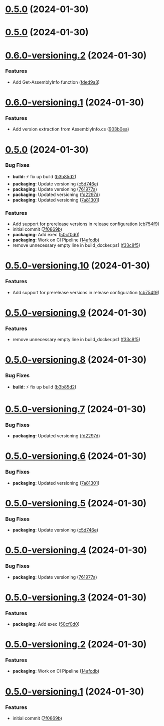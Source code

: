 # [0.5.0](https://github.com/SenexCrenshaw/StreamMaster/compare/v0.4.0...v0.5.0) (2024-01-30)

# [0.5.0](https://github.com/SenexCrenshaw/StreamMaster/compare/v0.4.0...v0.5.0) (2024-01-30)

# [0.6.0-versioning.2](https://github.com/SenexCrenshaw/StreamMaster/compare/v0.6.0-versioning.1...v0.6.0-versioning.2) (2024-01-30)


### Features

* Add Get-AssemblyInfo function ([fded9a3](https://github.com/SenexCrenshaw/StreamMaster/commit/fded9a3b5cecafc049e88abed620d0e3320b6b98))

# [0.6.0-versioning.1](https://github.com/SenexCrenshaw/StreamMaster/compare/v0.5.0...v0.6.0-versioning.1) (2024-01-30)


### Features

* Add version extraction from AssemblyInfo.cs ([903b0ea](https://github.com/SenexCrenshaw/StreamMaster/commit/903b0eac9f30b0a0e86902d6d402bef2abe9b90f))

# [0.5.0](https://github.com/SenexCrenshaw/StreamMaster/compare/v0.4.0...v0.5.0) (2024-01-30)


### Bug Fixes

* **build:** :zap: fix up build ([b3b85d2](https://github.com/SenexCrenshaw/StreamMaster/commit/b3b85d2efd2ea46c83d0ec2938f1c16d4ff58b05))
* **packaging:** Update versioning ([c5d746e](https://github.com/SenexCrenshaw/StreamMaster/commit/c5d746ee6a18df2d3ae099b81834673690ba4d77))
* **packaging:** Update versioning ([761977a](https://github.com/SenexCrenshaw/StreamMaster/commit/761977a101f24d92574476a70027a0dc6396aeac))
* **packaging:** Updated versioning ([fd2297d](https://github.com/SenexCrenshaw/StreamMaster/commit/fd2297d3b077e67608c72577f26c50ee01bff314))
* **packaging:** Updated versioning ([7a81301](https://github.com/SenexCrenshaw/StreamMaster/commit/7a81301d411c863350b6c282e787ba61c458af0a))


### Features

* Add support for prerelease versions in release configuration ([cb754f9](https://github.com/SenexCrenshaw/StreamMaster/commit/cb754f91db5234d7ac944405416c34e54c21e370))
* initial commit ([7f0869b](https://github.com/SenexCrenshaw/StreamMaster/commit/7f0869b3357cf181b53c25d9a5868ca252ed170f))
* **packaging:** Add exec ([50cf0d0](https://github.com/SenexCrenshaw/StreamMaster/commit/50cf0d0e78f8b886fc707f885f37dcc94d96ee19))
* **packaging:** Work on CI Pipeline ([14afcdb](https://github.com/SenexCrenshaw/StreamMaster/commit/14afcdb2b89cc86767ed3206644c30731414158f))
* remove unnecessary empty line in build_docker.ps1 ([f33c8f5](https://github.com/SenexCrenshaw/StreamMaster/commit/f33c8f5e1d1001200c47ffe7bfdb19314e597f80))

# [0.5.0-versioning.10](https://github.com/SenexCrenshaw/StreamMaster/compare/v0.5.0-versioning.9...v0.5.0-versioning.10) (2024-01-30)


### Features

* Add support for prerelease versions in release configuration ([cb754f9](https://github.com/SenexCrenshaw/StreamMaster/commit/cb754f91db5234d7ac944405416c34e54c21e370))

# [0.5.0-versioning.9](https://github.com/SenexCrenshaw/StreamMaster/compare/v0.5.0-versioning.8...v0.5.0-versioning.9) (2024-01-30)


### Features

* remove unnecessary empty line in build_docker.ps1 ([f33c8f5](https://github.com/SenexCrenshaw/StreamMaster/commit/f33c8f5e1d1001200c47ffe7bfdb19314e597f80))

# [0.5.0-versioning.8](https://github.com/SenexCrenshaw/StreamMaster/compare/v0.5.0-versioning.7...v0.5.0-versioning.8) (2024-01-30)


### Bug Fixes

* **build:** :zap: fix up build ([b3b85d2](https://github.com/SenexCrenshaw/StreamMaster/commit/b3b85d2efd2ea46c83d0ec2938f1c16d4ff58b05))

# [0.5.0-versioning.7](https://github.com/SenexCrenshaw/StreamMaster/compare/v0.5.0-versioning.6...v0.5.0-versioning.7) (2024-01-30)


### Bug Fixes

* **packaging:** Updated versioning ([fd2297d](https://github.com/SenexCrenshaw/StreamMaster/commit/fd2297d3b077e67608c72577f26c50ee01bff314))

# [0.5.0-versioning.6](https://github.com/SenexCrenshaw/StreamMaster/compare/v0.5.0-versioning.5...v0.5.0-versioning.6) (2024-01-30)


### Bug Fixes

* **packaging:** Updated versioning ([7a81301](https://github.com/SenexCrenshaw/StreamMaster/commit/7a81301d411c863350b6c282e787ba61c458af0a))

# [0.5.0-versioning.5](https://github.com/SenexCrenshaw/StreamMaster/compare/v0.5.0-versioning.4...v0.5.0-versioning.5) (2024-01-30)


### Bug Fixes

* **packaging:** Update versioning ([c5d746e](https://github.com/SenexCrenshaw/StreamMaster/commit/c5d746ee6a18df2d3ae099b81834673690ba4d77))

# [0.5.0-versioning.4](https://github.com/SenexCrenshaw/StreamMaster/compare/v0.5.0-versioning.3...v0.5.0-versioning.4) (2024-01-30)


### Bug Fixes

* **packaging:** Update versioning ([761977a](https://github.com/SenexCrenshaw/StreamMaster/commit/761977a101f24d92574476a70027a0dc6396aeac))

# [0.5.0-versioning.3](https://github.com/SenexCrenshaw/StreamMaster/compare/v0.5.0-versioning.2...v0.5.0-versioning.3) (2024-01-30)


### Features

* **packaging:** Add exec ([50cf0d0](https://github.com/SenexCrenshaw/StreamMaster/commit/50cf0d0e78f8b886fc707f885f37dcc94d96ee19))

# [0.5.0-versioning.2](https://github.com/SenexCrenshaw/StreamMaster/compare/v0.5.0-versioning.1...v0.5.0-versioning.2) (2024-01-30)


### Features

* **packaging:** Work on CI Pipeline ([14afcdb](https://github.com/SenexCrenshaw/StreamMaster/commit/14afcdb2b89cc86767ed3206644c30731414158f))

# [0.5.0-versioning.1](https://github.com/SenexCrenshaw/StreamMaster/compare/v0.4.0...v0.5.0-versioning.1) (2024-01-30)


### Features

* initial commit ([7f0869b](https://github.com/SenexCrenshaw/StreamMaster/commit/7f0869b3357cf181b53c25d9a5868ca252ed170f))
